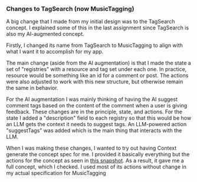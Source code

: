 ### Changes to TagSearch (now MusicTagging)
A big change that I made from my initial design was to the TagSearch concept. I explained some of this in the last assignment since TagSearch is also my AI-augmented concept.

Firstly, I changed its name from TagSearch to MusicTagging to align with what I want it to accomplish for my app.

The main change (aside from the AI augmentation) is that I made the state a set of "registries" with a resource and tag set under each one. In practice, resource would be something like an id for a comment or post. The actions were also adjusted to work with this new structure, but otherwise remain the same in behavior.

For the AI augmentation I was mainly thinking of having the AI suggest comment tags based on the content of the comment when a user is giving feedback. These changes are in the principle, state, and actions. For the state I added a "description" field to each registry so that this would be how an LLM gets the context it needs to suggest tags. An LLM-powered action "suggestTags" was added which is the main thing that interacts with the LLM.

When I was making these changes, I wanted to try out having Context generate the concept spec for me. I provided it basically everything but the actions for the concept as seen in [this snapshot](../../../context/design/concepts/MusicTagging/generate-spec.md/20251011_144312.5366f730.md). As a result, it gave me a full concept, which I checked. I used most of its actions without change in my actual specification for MusicTagging

